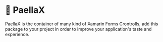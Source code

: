 # 🥘 PaellaX
PaellaX is the container of many kind of Xamarin Forms Crontrolls, add this package to your project in order to improve your application's taste and experience.
